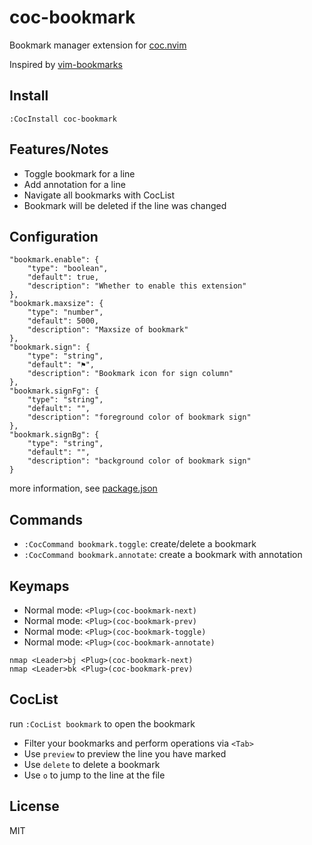 # coc-bookmark

Bookmark manager extension for [coc.nvim](https://github.com/neoclide/coc.nvim)

Inspired by [vim-bookmarks](https://github.com/MattesGroeger/vim-bookmarks)

## Install

```
:CocInstall coc-bookmark
```

## Features/Notes

- Toggle bookmark for a line
- Add annotation for a line
- Navigate all bookmarks with CocList
- Bookmark will be deleted if the line was changed

## Configuration

```jsonc
"bookmark.enable": {
    "type": "boolean",
    "default": true,
    "description": "Whether to enable this extension"
},
"bookmark.maxsize": {
    "type": "number",
    "default": 5000,
    "description": "Maxsize of bookmark"
},
"bookmark.sign": {
    "type": "string",
    "default": "⚑",
    "description": "Bookmark icon for sign column"
},
"bookmark.signFg": {
    "type": "string",
    "default": "",
    "description": "foreground color of bookmark sign"
},
"bookmark.signBg": {
    "type": "string",
    "default": "",
    "description": "background color of bookmark sign"
}
```

more information, see [package.json](https://github.com/voldikss/coc-bookmark/blob/master/package.json)

## Commands

- `:CocCommand bookmark.toggle`: create/delete a bookmark
- `:CocCommand bookmark.annotate`: create a bookmark with annotation

## Keymaps

- Normal mode: `<Plug>(coc-bookmark-next)`
- Normal mode: `<Plug>(coc-bookmark-prev)`
- Normal mode: `<Plug>(coc-bookmark-toggle)`
- Normal mode: `<Plug>(coc-bookmark-annotate)`

```vim
nmap <Leader>bj <Plug>(coc-bookmark-next)
nmap <Leader>bk <Plug>(coc-bookmark-prev)
```

## CocList

run `:CocList bookmark` to open the bookmark

- Filter your bookmarks and perform operations via `<Tab>`
- Use `preview` to preview the line you have marked
- Use `delete` to delete a bookmark
- Use `o` to jump to the line at the file

## License

MIT
